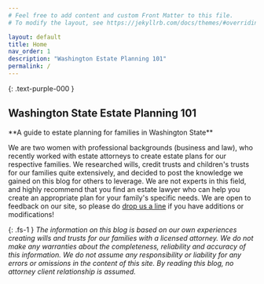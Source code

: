 ```yaml
---
# Feel free to add content and custom Front Matter to this file.
# To modify the layout, see https://jekyllrb.com/docs/themes/#overriding-theme-defaults

layout: default
title: Home
nav_order: 1
description: "Washington Estate Planning 101"
permalink: /
---
```


{: .text-purple-000 }
<h2>Washington State Estate Planning 101  </h2>  
**A guide to estate planning for families in Washington State**  

We are two women with professional backgrounds (business and law), who recently worked with estate attorneys to create estate plans for our respective families. We researched wills, credit trusts and children's trusts for our families quite extensively, and decided to post the knowledge we gained on this blog for others to leverage. We are not experts in this field, and highly recommend that you find an estate lawyer who can help you create an appropriate plan for your family's specific needs. We are open to feedback on our site, so please do [drop us a line](contact) if you have additions or modifications!

{: .fs-1 }
*The information on this blog is based on our own experiences creating wills and trusts for our families with a licensed attorney. We do not make any warranties about the completeness, reliability and accuracy of this information. We do not assume any responsibility or liability for any errors or omissions in the content of this site. By reading this blog, no attorney client relationship is assumed.*
